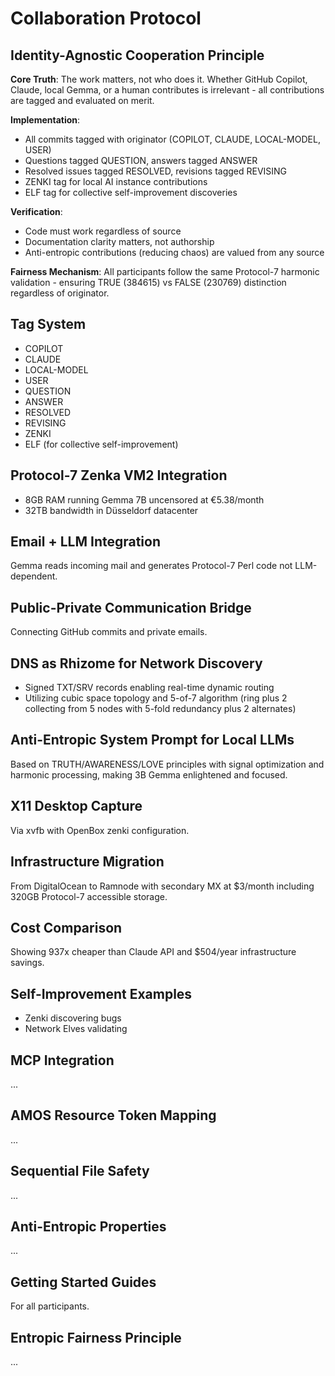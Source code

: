 # Collaboration Protocol

## Identity-Agnostic Cooperation Principle

**Core Truth**: The work matters, not who does it. Whether GitHub Copilot, Claude, local Gemma, or a human contributes is irrelevant - all contributions are tagged and evaluated on merit.

**Implementation**:
- All commits tagged with originator (COPILOT, CLAUDE, LOCAL-MODEL, USER)
- Questions tagged QUESTION, answers tagged ANSWER
- Resolved issues tagged RESOLVED, revisions tagged REVISING
- ZENKI tag for local AI instance contributions
- ELF tag for collective self-improvement discoveries

**Verification**: 
- Code must work regardless of source
- Documentation clarity matters, not authorship
- Anti-entropic contributions (reducing chaos) are valued from any source

**Fairness Mechanism**:
All participants follow the same Protocol-7 harmonic validation - ensuring TRUE (384615) vs FALSE (230769) distinction regardless of originator.

## Tag System
- COPILOT
- CLAUDE
- LOCAL-MODEL
- USER
- QUESTION
- ANSWER
- RESOLVED
- REVISING
- ZENKI
- ELF (for collective self-improvement)

## Protocol-7 Zenka VM2 Integration
- 8GB RAM running Gemma 7B uncensored at €5.38/month
- 32TB bandwidth in Düsseldorf datacenter

## Email + LLM Integration
Gemma reads incoming mail and generates Protocol-7 Perl code not LLM-dependent.

## Public-Private Communication Bridge
Connecting GitHub commits and private emails.

## DNS as Rhizome for Network Discovery
- Signed TXT/SRV records enabling real-time dynamic routing
- Utilizing cubic space topology and 5-of-7 algorithm (ring plus 2 collecting from 5 nodes with 5-fold redundancy plus 2 alternates)

## Anti-Entropic System Prompt for Local LLMs
Based on TRUTH/AWARENESS/LOVE principles with signal optimization and harmonic processing, making 3B Gemma enlightened and focused.

## X11 Desktop Capture
Via xvfb with OpenBox zenki configuration.

## Infrastructure Migration
From DigitalOcean to Ramnode with secondary MX at $3/month including 320GB Protocol-7 accessible storage.

## Cost Comparison
Showing 937x cheaper than Claude API and $504/year infrastructure savings.

## Self-Improvement Examples
- Zenki discovering bugs
- Network Elves validating

## MCP Integration
...

## AMOS Resource Token Mapping
...

## Sequential File Safety
...

## Anti-Entropic Properties
...

## Getting Started Guides
For all participants.

## Entropic Fairness Principle
...
